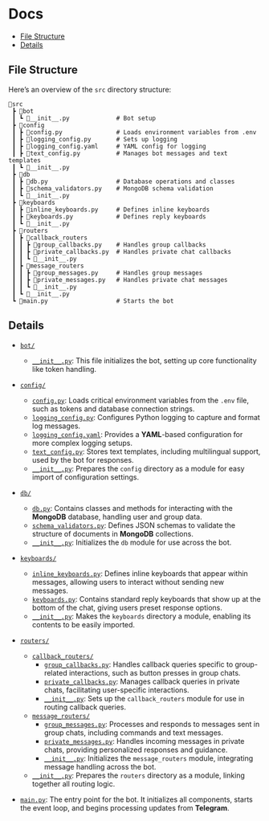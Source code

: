 # Docs
- [File Structure](#file-structure)
- [Details](#file-structure)

## File Structure
Here’s an overview of the `src` directory structure:

```plaintext
📂src
 ┣ 📂bot
 ┃ ┗ 📜__init__.py             # Bot setup
 ┣ 📂config
 ┃ ┣ 📜config.py               # Loads environment variables from .env
 ┃ ┣ 📜logging_config.py       # Sets up logging
 ┃ ┣ 📜logging_config.yaml     # YAML config for logging
 ┃ ┣ 📜text_config.py          # Manages bot messages and text templates
 ┃ ┗ 📜__init__.py             
 ┣ 📂db
 ┃ ┣ 📜db.py                   # Database operations and classes
 ┃ ┣ 📜schema_validators.py    # MongoDB schema validation
 ┃ ┗ 📜__init__.py             
 ┣ 📂keyboards
 ┃ ┣ 📜inline_keyboards.py     # Defines inline keyboards
 ┃ ┣ 📜keyboards.py            # Defines reply keyboards
 ┃ ┗ 📜__init__.py             
 ┣ 📂routers
 ┃ ┣ 📂callback_routers
 ┃ ┃ ┣ 📜group_callbacks.py    # Handles group callbacks
 ┃ ┃ ┣ 📜private_callbacks.py  # Handles private chat callbacks
 ┃ ┃ ┗ 📜__init__.py           
 ┃ ┣ 📂message_routers
 ┃ ┃ ┣ 📜group_messages.py     # Handles group messages
 ┃ ┃ ┣ 📜private_messages.py   # Handles private chat messages
 ┃ ┃ ┗ 📜__init__.py           
 ┃ ┗ 📜__init__.py             
 ┗ 📜main.py                   # Starts the bot
```

## Details

- [`bot/`](./bot/)
  - [`__init__.py`](./bot/__init__.py): This file initializes the bot, setting up core functionality like token handling.

- [`config/`](./config/)
  - [`config.py`](./config/config.py): Loads critical environment variables from the `.env` file, such as tokens and database connection strings.
  - [`logging_config.py`](./config/logging_config.py): Configures Python logging to capture and format log messages.
  - [`logging_config.yaml`](./config/logging_config.yaml): Provides a **YAML**-based configuration for more complex logging setups.
  - [`text_config.py`](./config/text_config.py): Stores text templates, including multilingual support, used by the bot for responses.
  - [`__init__.py`](./config/__init__.py): Prepares the `config` directory as a module for easy import of configuration settings.

- [`db/`](./db/)
  - [`db.py`](./db/db.py): Contains classes and methods for interacting with the **MongoDB** database, handling user and group data.
  - [`schema_validators.py`](./db/schema_validators.py): Defines JSON schemas to validate the structure of documents in **MongoDB** collections.
  - [`__init__.py`](./db/__init__.py): Initializes the `db` module for use across the bot.

- [`keyboards/`](./keyboards/)
  - [`inline_keyboards.py`](./keyboards/inline_keyboards.py): Defines inline keyboards that appear within messages, allowing users to interact without sending new messages.
  - [`keyboards.py`](./keyboards/keyboards.py): Contains standard reply keyboards that show up at the bottom of the chat, giving users preset response options.
  - [`__init__.py`](./keyboards/__init__.py): Makes the `keyboards` directory a module, enabling its contents to be easily imported.

- [`routers/`](./routers/)
  - [`callback_routers/`](./routers/callback_routers/)
    - [`group_callbacks.py`](./routers/callback_routers/group_callbacks.py): Handles callback queries specific to group-related interactions, such as button presses in group chats.
    - [`private_callbacks.py`](./routers/callback_routers/private_callbacks.py): Manages callback queries in private chats, facilitating user-specific interactions.
    - [`__init__.py`](./routers/callback_routers/__init__.py): Sets up the `callback_routers` module for use in routing callback queries.
  - [`message_routers/`](./routers/message_routers/)
    - [`group_messages.py`](./routers/message_routers/group_messages.py): Processes and responds to messages sent in group chats, including commands and text messages.
    - [`private_messages.py`](./routers/message_routers/private_messages.py): Handles incoming messages in private chats, providing personalized responses and guidance.
    - [`__init__.py`](./routers/message_routers/__init__.py): Initializes the `message_routers` module, integrating message handling across the bot.
  - [`__init__.py`](./routers/__init__.py): Prepares the `routers` directory as a module, linking together all routing logic.

- [`main.py`](./main.py): The entry point for the bot. It initializes all components, starts the event loop, and begins processing updates from **Telegram**.
